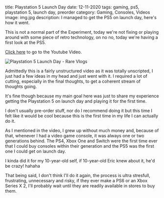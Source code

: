 title: Playstation 5 Launch Day
date: 12-11-2020
tags: gaming, ps5, playstation 5, launch day, preorder
category: Gaming, Consoles, Videos
image: img.jpg
description: I managed to get the PS5 on launch day, here's how it went.

This is not a normal part of the Experiment, today we're not fixing or playing around with some piece of retro technology, on no no, today we're having a first look at the PS5.

[Click here](https://www.youtube.com/watch?v=oXSceh7u7ms) to go to the Youtube Video.

![Playstation 5 Launch Day - Rare Vlogs](https://www.youtube.com/watch?v=oXSceh7u7ms)

Admittedly this is a fairly unstructured video as it was totally unscripted, I just had a few ideas in my head and just went with it. I required a lot of cutting, especially in the final thoughts, to get a coherent stream of thoughts going.

It's fine though because my main goal here was just to share my experience getting the Playstation 5 on launch day and playing it for the first time.

I don't usually pre-order stuff, nor do I recommend doing it but this time I felt like it would be cool because this is the first time in my life I can actually do it.

As I mentioned in the video, I grew up without much money and, because of that, whenever I had a video game console, it was always one or two generations behind. The PS4, Xbox One and Switch were the first time ever that I could buy consoles within their generation and the PS5 was the first one I could get on launch day.

I kinda did it for my 10-year-old self, if 10-year-old Eric knew about it, he'd be crazy! hahaha

That being said, I don't think I'll do it again, the process is ultra stresfull, frustrating, unnecessary and risky, if they ever make a PS6 or an Xbox Series X 2, I'll probably wait until they are readily available in stores to buy them.
